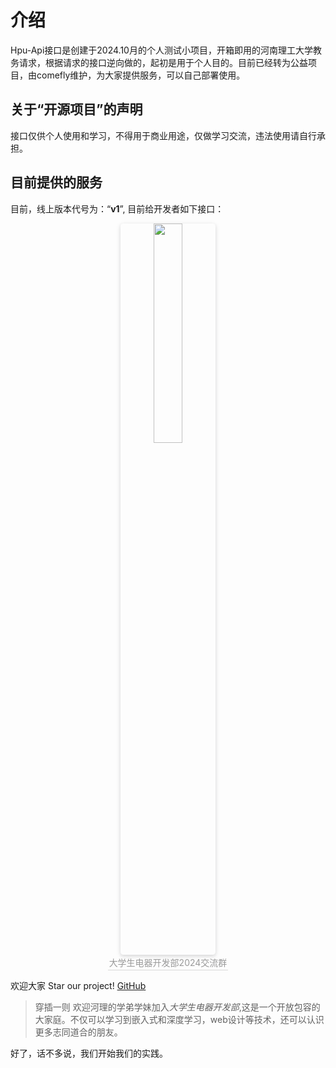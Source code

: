 ---
---
# 介绍


 Hpu-Api接口是创建于2024.10月的个人测试小项目，开箱即用的河南理工大学教务请求，根据请求的接口逆向做的，起初是用于个人目的。目前已经转为公益项目，由comefly维护，为大家提供服务，可以自己部署使用。

## 关于“开源项目”的声明

接口仅供个人使用和学习，不得用于商业用途，仅做学习交流，违法使用请自行承担。

## 目前提供的服务

目前，线上版本代号为：“**v1**”, 目前给开发者如下接口：
<div align="center">
    <img style="width: 30%; border-radius: 0.32em;
    box-shadow: 0 2px 5px 0 rgba(35,36,38,.12),0 2px 10px 0 rgba(35,36,38,.08);" 
    src="../docs/public/qq.jpg">
    <br>
    <div style="color:orange; border-bottom: 1px solid #d9d9d7;
    display: inline-block;
    color: #999;
    padding: 2px;">大学生电器开发部2024交流群</div>
</div>

欢迎大家 Star our project!
[GitHub](https://github.com/HPUhushicheng/HPU-API)
>穿插一则
>欢迎河理的学弟学妹加入*大学生电器开发部*,这是一个开放包容的大家庭。不仅可以学习到嵌入式和深度学习，web设计等技术，还可以认识更多志同道合的朋友。


好了，话不多说，我们开始我们的实践。
